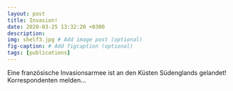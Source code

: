 ```yaml
---
layout: post
title: Invasion!
date: 2020-03-25 13:32:20 +0300
description: 
img: shelf3.jpg # Add image post (optional)
fig-caption: # Add figcaption (optional)
tags: [publications]
---
```

Eine französische Invasionsarmee ist an den Küsten Südenglands gelandet! Korrespondenten melden...

